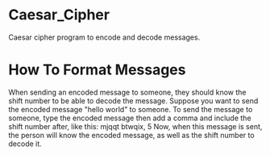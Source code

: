 # Caesar_Cipher
 Caesar cipher program to encode and decode messages.

 # How To Format Messages
 When sending an encoded message to someone, they should know the shift number to be able to decode the message. Suppose you want to send the encoded message "hello world" to someone. To send the message to someone, type the encoded message then add a comma and include the shift number after, like this:
    mjqqt btwqix, 5
 Now, when this message is sent, the person will know the encoded message, as well as the shift number to decode it.
